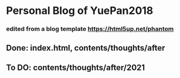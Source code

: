 # Personal Blog of YuePan2018
### edited from a blog template https://html5up.net/phantom

## Done: index.html, contents/thoughts/after
## To DO: contents/thoughts/after/2021